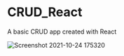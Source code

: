 # CRUD_React
A basic CRUD app created with React

![Screenshot 2021-10-24 175320](https://user-images.githubusercontent.com/71187941/138594020-2d995960-2521-4986-ba27-3b8f9cea136a.png)
